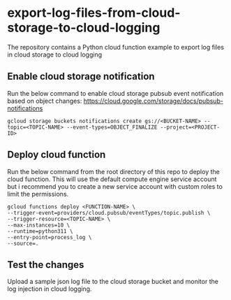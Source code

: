 # export-log-files-from-cloud-storage-to-cloud-logging

The repository contains a Python cloud function example to export log files in cloud storage to cloud logging

## Enable cloud storage notification

Run the below command  to enable cloud storage pubsub event notification based on object changes: https://cloud.google.com/storage/docs/pubsub-notifications

```
gcloud storage buckets notifications create gs://<BUCKET-NAME> --topic=<TOPIC-NAME> --event-types=OBJECT_FINALIZE --project=<PROJECT-ID>
```

## Deploy cloud function

Run the below command from the root directory of this repo to deploy the cloud function. This will use the default compute engine service account but i recommend you to create a new service account with custom roles to limit the permissions.

```
gcloud functions deploy <FUNCTION-NAME> \
--trigger-event=providers/cloud.pubsub/eventTypes/topic.publish \
--trigger-resource=<TOPIC-NAME> \
--max-instances=10 \
--runtime=python311 \
--entry-point=process_log \
--source=.
```

## Test the changes

Upload a sample json log file to the cloud storage bucket and monitor the log injection in cloud logging.